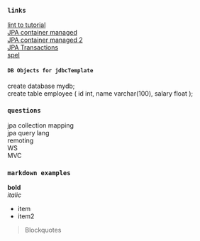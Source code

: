 ### `links`  
[lint to tutorial](https://www.javatpoint.com/spring-tutorial)  
[JPA container managed](https://www.baeldung.com/the-persistence-layer-with-spring-and-jpa)  
[JPA container managed 2](http://www.makble.com/jpa-configuration-in-spring-with-annotation-example)  
[JPA Transactions](https://en.wikibooks.org/wiki/Java_Persistence/Transactions)  
[spel](https://dzone.com/articles/learn-spring-expression-language-with-examples)  

#### `DB Objects for jdbcTemplate`  
create database mydb;  
create table employee
(
  id int,
  name varchar(100),
  salary float
);

### `questions`  
jpa collection mapping  
jpa query lang  
remoting  
WS  
MVC  

### `markdown examples`
**bold**  
*italic*  
* item
* item2
> Blockquotes
